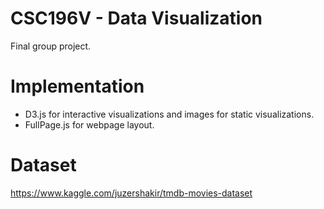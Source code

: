 # CSC196V - Data Visualization
 Final group project.
 
# Implementation
 - D3.js for interactive visualizations and images for static visualizations.
 - FullPage.js for webpage layout.

# Dataset
https://www.kaggle.com/juzershakir/tmdb-movies-dataset

